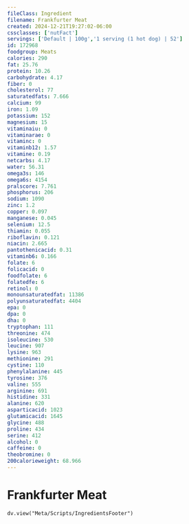 ```yaml
---
fileClass: Ingredient
filename: Frankfurter Meat
created: 2024-12-21T19:27:02-06:00
cssclasses: ['nutFact']
servings: ['Default | 100g','1 serving (1 hot dog) | 52']
id: 172968
foodgroup: Meats
calories: 290
fat: 25.76
protein: 10.26
carbohydrate: 4.17
fiber: 0
cholesterol: 77
saturatedfats: 7.666
calcium: 99
iron: 1.09
potassium: 152
magnesium: 15
vitaminaiu: 0
vitaminarae: 0
vitaminc: 0
vitaminb12: 1.57
vitamine: 0.19
netcarbs: 4.17
water: 56.31
omega3s: 146
omega6s: 4154
pralscore: 7.761
phosphorus: 206
sodium: 1090
zinc: 1.2
copper: 0.097
manganese: 0.045
selenium: 12.5
thiamin: 0.055
riboflavin: 0.121
niacin: 2.665
pantothenicacid: 0.31
vitaminb6: 0.166
folate: 6
folicacid: 0
foodfolate: 6
folatedfe: 6
retinol: 0
monounsaturatedfat: 11386
polyunsaturatedfat: 4404
epa: 0
dpa: 0
dha: 0
tryptophan: 111
threonine: 474
isoleucine: 530
leucine: 907
lysine: 963
methionine: 291
cystine: 110
phenylalanine: 445
tyrosine: 376
valine: 555
arginine: 691
histidine: 331
alanine: 620
asparticacid: 1023
glutamicacid: 1645
glycine: 488
proline: 434
serine: 412
alcohol: 0
caffeine: 0
theobromine: 0
200calorieweight: 68.966
---
```


# Frankfurter Meat

```dataviewjs
dv.view("Meta/Scripts/IngredientsFooter")
```